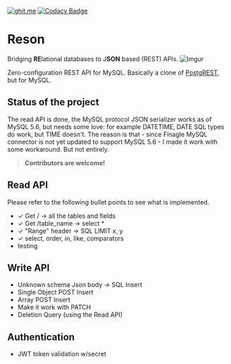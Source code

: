 [![ghit.me](https://ghit.me/badge.svg?repo=sscarduzio/reson)](https://ghit.me/repo/sscarduzio/reson)
[![Codacy Badge](https://api.codacy.com/project/badge/grade/d0d150cb90df40db99b2863660c2399b)](https://www.codacy.com/app/scarduzio/reson)
# Reson
Bridging **RE**lational databases to J**SON** based (REST) APIs.
![Imgur](http://i.imgur.com/IYXObqn.jpg)

Zero-configuration REST API for MySQL.
Basically a clone of [PostgREST](https://github.com/begriffs/postgrest), but for MySQL.

## Status of the project
The read API is done, the MySQL protocol JSON serializer works as of MySQL 5.6, but needs some love: for example DATETIME, DATE SQL types do work, but TIME doesn't.
The reason is that - since Finagle MySQL connector is not yet updated to support MySQL 5.6 - I made it work with some workaround. But not entirely.

> __Contributors are welcome!__ 


## Read API
Please refer to the following bullet points to see what is implemented.

* ✓ Get / -> all the tables and fields
* ✓ Get /table_name -> select *
* ✓ "Range" header -> SQL LIMIT x, y
* ✓ select, order, in, like, comparators
*  testing

## Write API

* Unknown schema Json body -> SQL Insert
* Single Object POST Insert 
* Array POST Insert
* Make it work with PATCH
* Deletion Query (using the Read API)

## Authentication

* JWT token validation w/secret
